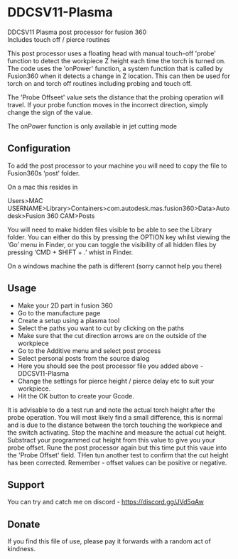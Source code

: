 # DDCSV11-Plasma

DDCSV11 Plasma post processor for fusion 360  
Includes touch off / pierce routines

This post processor uses a floating head with manual touch-off 'probe' function to detect the workpiece Z height each time the torch is turned on. The code uses the 'onPower' function, a system function that is called by Fusion360 when it detects a change in Z location. This can then be used for torch on and torch off routines including probing and touch off.

The 'Probe Offseet' value sets the distance that the probing operation will travel. If your probe function moves in the incorrect direction, simply change the sign of the value.

The onPower function is only available in jet cutting mode


## Configuration

To add the post processor to your machine you will need to copy the file to Fusion360s ‘post’ folder.

On a mac this resides in

Users>MAC USERNAME>Library>Containers>com.autodesk.mas.fusion360>Data>Autodesk>Fusion 360 CAM>Posts

You will need to make hidden files visible to be able to see the Library folder. You can either do this by pressing the OPTION key whilst viewing the ‘Go’ menu in Finder, or you can toggle the visibility of all hidden files by pressing ‘CMD + SHIFT + .’ whist in Finder.

On a windows machine the path is different (sorry cannot help you there)


## Usage

- Make your 2D part in fusion 360
- Go to the manufacture page
- Create a setup using a plasma tool
- Select the paths you want to cut by clicking on the paths 
- Make sure that the cut direction arrows are on the outside of the workpiece
- Go to the Additive menu and select post process
- Select personal posts from the source dialog
- Here you should see the post processor file you added above - DDCSV11-Plasma
- Change the settings for pierce height / pierce delay etc to suit your workpiece.
- Hit the OK button to create your Gcode.  

It is advisable to do a test run and note the actual torch height after the probe operation. You will most likely find a small difference, this is normal and is due to the distance between the torch touching the workpiece and the switch activating. Stop the machine and measure the actual cut height. Substract your programmed cut height from this value to give you your probe offset. Rune the post processor again but this time put this vaue into the 'Probe Offset' field. THen tun another test to confirm that the cut height has been corrected. Remember - offset values can be positive or negative.

## Support

You can try and catch me on discord - https://discord.gg/JVd5qAw

## Donate

If you find this file of use, please pay it forwards with a random act of kindness.


